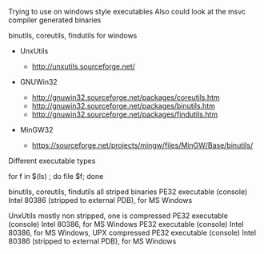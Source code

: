 Trying to use on windows style executables
Also could look at the msvc compiler generated binaries

binutils, coreutils, findutils for windows

* UnxUtils
    * http://unxutils.sourceforge.net/

* GNUWin32
    * http://gnuwin32.sourceforge.net/packages/coreutils.htm
    * http://gnuwin32.sourceforge.net/packages/binutils.htm
    * http://gnuwin32.sourceforge.net/packages/findutils.htm

* MinGW32
    * https://sourceforge.net/projects/mingw/files/MinGW/Base/binutils/

Different executable types

for f in $(ls) ; do file $f; done

binutils, coreutils, findutils
all striped binaries
PE32 executable (console) Intel 80386 (stripped to external PDB), for MS Windows

UnxUtils
mostly non stripped, one is compressed
PE32 executable (console) Intel 80386, for MS Windows
PE32 executable (console) Intel 80386, for MS Windows, UPX compressed
PE32 executable (console) Intel 80386 (stripped to external PDB), for MS Windows


